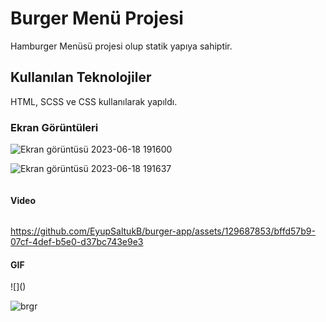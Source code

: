 <h1>Burger Menü Projesi</h1>

Hamburger Menüsü projesi olup statik yapıya sahiptir.

<h2> Kullanılan Teknolojiler</h2>

HTML, SCSS ve CSS kullanılarak yapıldı.


<h3>Ekran Görüntüleri</h3>

![]()![Ekran görüntüsü 2023-06-18 191600](https://github.com/EyupSaltukB/burger-app/assets/129687853/33103bbe-785d-4c6d-8c2a-bac8fb812d96)

![]()![Ekran görüntüsü 2023-06-18 191637](https://github.com/EyupSaltukB/burger-app/assets/129687853/a08089f4-6b46-450a-9972-c00eea91b8ba)

![]()

<h4> Video </h4>

![]()

https://github.com/EyupSaltukB/burger-app/assets/129687853/bffd57b9-07cf-4def-b5e0-d37bc743e9e3





<h4> GIF </h4>
![]() 


![brgr](https://github.com/EyupSaltukB/burger-app/assets/129687853/c60f86b7-4722-4be0-9209-92390e5fd722)
